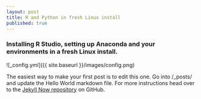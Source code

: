 ```yaml
---
layout: post
title: R and Python in fresh Linux install
published: true
---
```


### Installing R Studio, setting up Anaconda and your environments in a fresh Linux install.
![_config.yml]({{ site.baseurl }}/images/config.png)

The easiest way to make your first post is to edit this one. Go into /_posts/ and update the Hello World markdown file. For more instructions head over to the [Jekyll Now repository](https://github.com/barryclark/jekyll-now) on GitHub.
